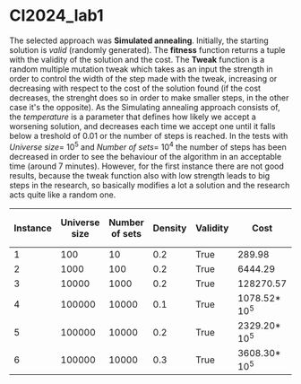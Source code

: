 # CI2024_lab1
The selected approach was **Simulated annealing**. Initially, the starting solution is *valid* (randomly generated). The **fitness** function returns a tuple with the validity of the solution and the cost. The **Tweak** function is a random multiple mutation tweak which takes as an input the strength in order to control the width of the step made with the tweak, increasing or decreasing with respect to the cost of the solution found (if the cost decreases, the strenght does so in order to make smaller steps, in the other case it's the opposite). As the Simulating annealing approach consists of, the *temperature* is a parameter that defines how likely we accept a worsening solution, and decreases each time we accept one until it falls below a treshold of 0.01 or the number of steps is reached. In the tests with *Universe size*= $10^5$ and *Number of sets*= $10^4$ the number of steps has been decreased in order to see the behaviour of the algorithm in an acceptable time (around 7 minutes). However, for the first instance there are not good results, because the tweak function also with low strength leads to big steps in the research, so basically modifies a lot a solution and the research acts quite like a random one.

| Instance | Universe size| Number of sets | Density | Validity | Cost | Number of steps
|----------|----------|----------|----------|----------|----------|----------|
| 1 | 100 | 10 | 0.2 | True | 289.98 | 10000
| 2 | 1000 | 100 | 0.2 | True | 6444.29 | 10000
| 3 | 10000 | 1000 | 0.2 | True | 128270.57 | 10000
| 4 | 100000 | 10000 | 0.1 | True | 1078.52* $10^5$ | 1000
| 5 | 100000 | 10000 | 0.2 | True | 2329.20* $10^5$ | 1000
| 6 | 100000 | 10000 | 0.3 | True | 3608.30* $10^5$ | 1000
